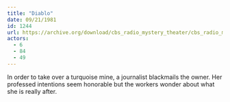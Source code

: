 ```yaml
---
title: "Diablo"
date: 09/21/1981
id: 1244
url: https://archive.org/download/cbs_radio_mystery_theater/cbs_radio_mystery_theater-1201-1250.zip/cbs_radio_mystery_theater-1201-1250%2Fcbsrmt_1244_diablo.mp3
actors:
  - 6
  - 84
  - 49
---
```

In order to take over a turquoise mine, a journalist blackmails the owner. Her professed intentions seem honorable but the workers wonder about what she is really after.